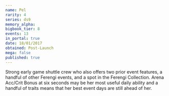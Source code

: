 ```yaml
---
name: Pel
rarity: 4
series: ds9
memory_alpha:
bigbook_tier: 8
events: 13
in_portal: true
date: 18/01/2017
obtained: Post-Launch
mega: false
published: true
---
```


Strong early game shuttle crew who also offers two prior event features, a handful of other Ferengi events, and a spot in the Ferengi Collection. Arena Acc/Crit Bonus at six seconds may be her most useful daily ability and a handful of traits means that her best event days are still ahead of her.
